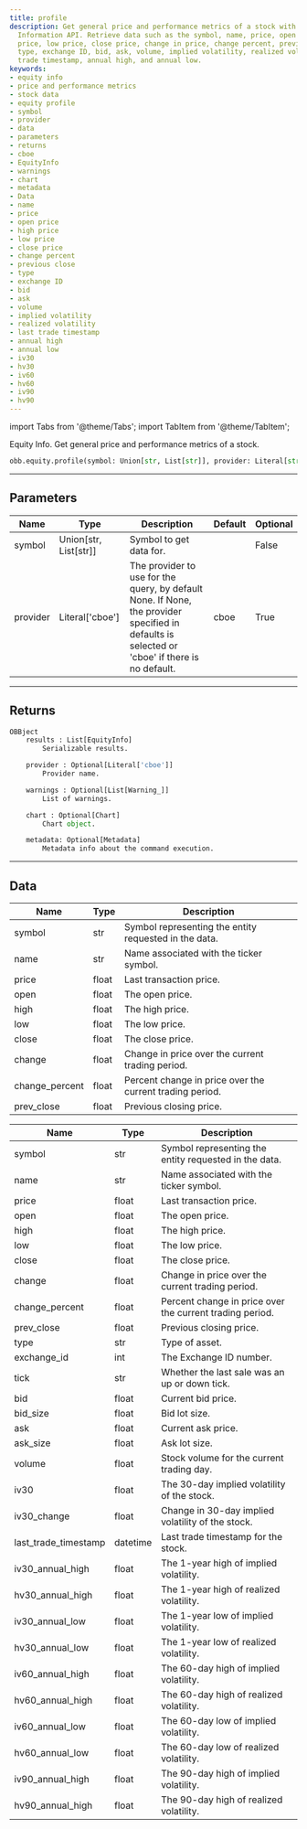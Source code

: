 ```yaml
---
title: profile
description: Get general price and performance metrics of a stock with the Equity
  Information API. Retrieve data such as the symbol, name, price, open price, high
  price, low price, close price, change in price, change percent, previous close,
  type, exchange ID, bid, ask, volume, implied volatility, realized volatility, last
  trade timestamp, annual high, and annual low.
keywords:
- equity info
- price and performance metrics
- stock data
- equity profile
- symbol
- provider
- data
- parameters
- returns
- cboe
- EquityInfo
- warnings
- chart
- metadata
- Data
- name
- price
- open price
- high price
- low price
- close price
- change percent
- previous close
- type
- exchange ID
- bid
- ask
- volume
- implied volatility
- realized volatility
- last trade timestamp
- annual high
- annual low
- iv30
- hv30
- iv60
- hv60
- iv90
- hv90
---
```



<!-- markdownlint-disable MD012 MD031 MD033 -->

import Tabs from '@theme/Tabs';
import TabItem from '@theme/TabItem';

Equity Info. Get general price and performance metrics of a stock.

```python wordwrap
obb.equity.profile(symbol: Union[str, List[str]], provider: Literal[str] = cboe)
```

---

## Parameters

<Tabs>
<TabItem value="standard" label="Standard">

| Name | Type | Description | Default | Optional |
| ---- | ---- | ----------- | ------- | -------- |
| symbol | Union[str, List[str]] | Symbol to get data for. |  | False |
| provider | Literal['cboe'] | The provider to use for the query, by default None. If None, the provider specified in defaults is selected or 'cboe' if there is no default. | cboe | True |
</TabItem>

</Tabs>

---

## Returns

```python wordwrap
OBBject
    results : List[EquityInfo]
        Serializable results.

    provider : Optional[Literal['cboe']]
        Provider name.

    warnings : Optional[List[Warning_]]
        List of warnings.

    chart : Optional[Chart]
        Chart object.

    metadata: Optional[Metadata]
        Metadata info about the command execution.
```

---

## Data

<Tabs>
<TabItem value="standard" label="Standard">

| Name | Type | Description |
| ---- | ---- | ----------- |
| symbol | str | Symbol representing the entity requested in the data. |
| name | str | Name associated with the ticker symbol. |
| price | float | Last transaction price. |
| open | float | The open price. |
| high | float | The high price. |
| low | float | The low price. |
| close | float | The close price. |
| change | float | Change in price over the current trading period. |
| change_percent | float | Percent change in price over the current trading period. |
| prev_close | float | Previous closing price. |
</TabItem>

<TabItem value='cboe' label='cboe'>

| Name | Type | Description |
| ---- | ---- | ----------- |
| symbol | str | Symbol representing the entity requested in the data. |
| name | str | Name associated with the ticker symbol. |
| price | float | Last transaction price. |
| open | float | The open price. |
| high | float | The high price. |
| low | float | The low price. |
| close | float | The close price. |
| change | float | Change in price over the current trading period. |
| change_percent | float | Percent change in price over the current trading period. |
| prev_close | float | Previous closing price. |
| type | str | Type of asset. |
| exchange_id | int | The Exchange ID number. |
| tick | str | Whether the last sale was an up or down tick. |
| bid | float | Current bid price. |
| bid_size | float | Bid lot size. |
| ask | float | Current ask price. |
| ask_size | float | Ask lot size. |
| volume | float | Stock volume for the current trading day. |
| iv30 | float | The 30-day implied volatility of the stock. |
| iv30_change | float | Change in 30-day implied volatility of the stock. |
| last_trade_timestamp | datetime | Last trade timestamp for the stock. |
| iv30_annual_high | float | The 1-year high of implied volatility. |
| hv30_annual_high | float | The 1-year high of realized volatility. |
| iv30_annual_low | float | The 1-year low of implied volatility. |
| hv30_annual_low | float | The 1-year low of realized volatility. |
| iv60_annual_high | float | The 60-day high of implied volatility. |
| hv60_annual_high | float | The 60-day high of realized volatility. |
| iv60_annual_low | float | The 60-day low of implied volatility. |
| hv60_annual_low | float | The 60-day low of realized volatility. |
| iv90_annual_high | float | The 90-day high of implied volatility. |
| hv90_annual_high | float | The 90-day high of realized volatility. |
</TabItem>

</Tabs>

